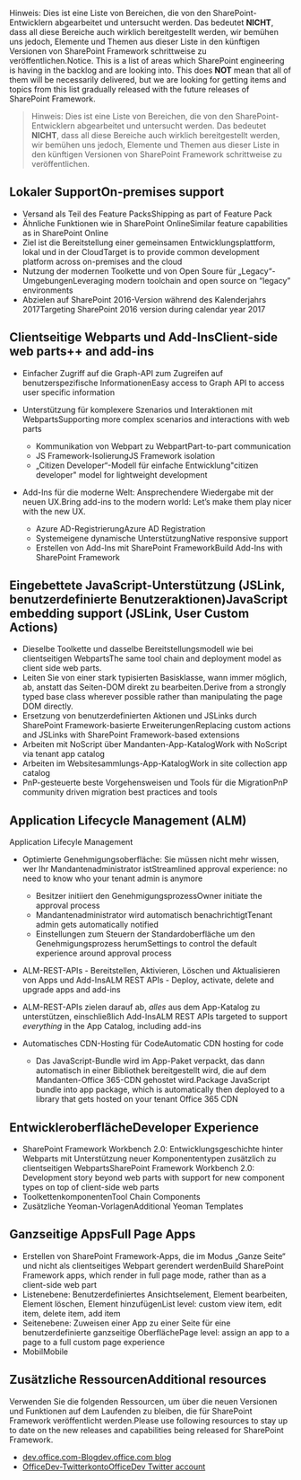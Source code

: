 <span data-ttu-id="5ad56-p102">Hinweis: Dies ist eine Liste von Bereichen, die von den SharePoint-Entwicklern abgearbeitet und untersucht werden. Das bedeutet **NICHT**, dass all diese Bereiche auch wirklich bereitgestellt werden, wir bemühen uns jedoch, Elemente und Themen aus dieser Liste in den künftigen Versionen von SharePoint Framework schrittweise zu veröffentlichen.</span><span class="sxs-lookup"><span data-stu-id="5ad56-p102">Notice. This is a list of areas which SharePoint engineering is having in the backlog and are looking into. This does **NOT** mean that all of them will be necessarily delivered, but we are looking for getting items and topics from this list gradually released with the future releases of SharePoint Framework.</span></span>

> Hinweis: Dies ist eine Liste von Bereichen, die von den SharePoint-Entwicklern abgearbeitet und untersucht werden. Das bedeutet **NICHT**, dass all diese Bereiche auch wirklich bereitgestellt werden, wir bemühen uns jedoch, Elemente und Themen aus dieser Liste in den künftigen Versionen von SharePoint Framework schrittweise zu veröffentlichen.  

## <a name="on-premises-support"></a><span data-ttu-id="5ad56-108">Lokaler Support</span><span class="sxs-lookup"><span data-stu-id="5ad56-108">On-premises support</span></span>

- <span data-ttu-id="5ad56-109">Versand als Teil des Feature Packs</span><span class="sxs-lookup"><span data-stu-id="5ad56-109">Shipping as part of Feature Pack</span></span> 
- <span data-ttu-id="5ad56-110">Ähnliche Funktionen wie in SharePoint Online</span><span class="sxs-lookup"><span data-stu-id="5ad56-110">Similar feature capabilities as in SharePoint Online</span></span>
- <span data-ttu-id="5ad56-111">Ziel ist die Bereitstellung einer gemeinsamen Entwicklungsplattform, lokal und in der Cloud</span><span class="sxs-lookup"><span data-stu-id="5ad56-111">Target is to provide common development platform across on-premises and the cloud</span></span>
- <span data-ttu-id="5ad56-112">Nutzung der modernen Toolkette und von Open Soure für „Legacy“-Umgebungen</span><span class="sxs-lookup"><span data-stu-id="5ad56-112">Leveraging modern toolchain and open source on “legacy” environments</span></span>
- <span data-ttu-id="5ad56-113">Abzielen auf SharePoint 2016-Version während des Kalenderjahrs 2017</span><span class="sxs-lookup"><span data-stu-id="5ad56-113">Targeting SharePoint 2016 version during calendar year 2017</span></span>

## <a name="client-side-web-parts-and-add-ins"></a><span data-ttu-id="5ad56-114">Clientseitige Webparts und Add-Ins</span><span class="sxs-lookup"><span data-stu-id="5ad56-114">Client-side web parts++ and add-ins</span></span>

- <span data-ttu-id="5ad56-115">Einfacher Zugriff auf die Graph-API zum Zugreifen auf benutzerspezifische Informationen</span><span class="sxs-lookup"><span data-stu-id="5ad56-115">Easy access to Graph API to access user specific information</span></span>
- <span data-ttu-id="5ad56-116">Unterstützung für komplexere Szenarios und Interaktionen mit Webparts</span><span class="sxs-lookup"><span data-stu-id="5ad56-116">Supporting more complex scenarios and interactions with web parts</span></span>
    - <span data-ttu-id="5ad56-117">Kommunikation von Webpart zu Webpart</span><span class="sxs-lookup"><span data-stu-id="5ad56-117">Part-to-part communication</span></span>
    - <span data-ttu-id="5ad56-118">JS Framework-Isolierung</span><span class="sxs-lookup"><span data-stu-id="5ad56-118">JS Framework isolation</span></span>
    - <span data-ttu-id="5ad56-119">„Citizen Developer“-Modell für einfache Entwicklung</span><span class="sxs-lookup"><span data-stu-id="5ad56-119">"citizen developer" model for lightweight development</span></span>

- <span data-ttu-id="5ad56-120">Add-Ins für die moderne Welt: Ansprechendere Wiedergabe mit der neuen UX.</span><span class="sxs-lookup"><span data-stu-id="5ad56-120">Bring add-ins to the modern world: Let’s make them play nicer with the new UX.</span></span> 
    - <span data-ttu-id="5ad56-121">Azure AD-Registrierung</span><span class="sxs-lookup"><span data-stu-id="5ad56-121">Azure AD Registration</span></span>
    - <span data-ttu-id="5ad56-122">Systemeigene dynamische Unterstützung</span><span class="sxs-lookup"><span data-stu-id="5ad56-122">Native responsive support</span></span> 
    - <span data-ttu-id="5ad56-123">Erstellen von Add-Ins mit SharePoint Framework</span><span class="sxs-lookup"><span data-stu-id="5ad56-123">Build Add-Ins with SharePoint Framework</span></span>

## <a name="javascript-embedding-support-jslink-user-custom-actions"></a><span data-ttu-id="5ad56-124">Eingebettete JavaScript-Unterstützung (JSLink, benutzerdefinierte Benutzeraktionen)</span><span class="sxs-lookup"><span data-stu-id="5ad56-124">JavaScript embedding support (JSLink, User Custom Actions)</span></span>

- <span data-ttu-id="5ad56-125">Dieselbe Toolkette und dasselbe Bereitstellungsmodell wie bei clientseitigen Webparts</span><span class="sxs-lookup"><span data-stu-id="5ad56-125">The same tool chain and deployment model as client side web parts.</span></span>
- <span data-ttu-id="5ad56-126">Leiten Sie von einer stark typisierten Basisklasse, wann immer möglich, ab, anstatt das Seiten-DOM direkt zu bearbeiten.</span><span class="sxs-lookup"><span data-stu-id="5ad56-126">Derive from a strongly typed base class wherever possible rather than manipulating the page DOM directly.</span></span>
- <span data-ttu-id="5ad56-127">Ersetzung von benutzerdefinierten Aktionen und JSLinks durch SharePoint Framework-basierte Erweiterungen</span><span class="sxs-lookup"><span data-stu-id="5ad56-127">Replacing custom actions and JSLinks with SharePoint Framework-based extensions</span></span>
- <span data-ttu-id="5ad56-128">Arbeiten mit NoScript über Mandanten-App-Katalog</span><span class="sxs-lookup"><span data-stu-id="5ad56-128">Work with NoScript via tenant app catalog</span></span>
- <span data-ttu-id="5ad56-129">Arbeiten im Websitesammlungs-App-Katalog</span><span class="sxs-lookup"><span data-stu-id="5ad56-129">Work in site collection app catalog</span></span>
- <span data-ttu-id="5ad56-130">PnP-gesteuerte beste Vorgehensweisen und Tools für die Migration</span><span class="sxs-lookup"><span data-stu-id="5ad56-130">PnP community driven migration best practices and tools</span></span>


## <a name="application-lifecyle-management"></a><span data-ttu-id="5ad56-131">Application Lifecycle Management (ALM)
</span><span class="sxs-lookup"><span data-stu-id="5ad56-131">Application Lifecyle Management</span></span>

- <span data-ttu-id="5ad56-132">Optimierte Genehmigungsoberfläche: Sie müssen nicht mehr wissen, wer Ihr Mandantenadministrator ist</span><span class="sxs-lookup"><span data-stu-id="5ad56-132">Streamlined approval experience: no need to know who your tenant admin is anymore</span></span>
    - <span data-ttu-id="5ad56-133">Besitzer initiiert den Genehmigungsprozess</span><span class="sxs-lookup"><span data-stu-id="5ad56-133">Owner initiate the approval process</span></span>
    - <span data-ttu-id="5ad56-134">Mandantenadministrator wird automatisch benachrichtigt</span><span class="sxs-lookup"><span data-stu-id="5ad56-134">Tenant admin gets automatically notified</span></span> 
    - <span data-ttu-id="5ad56-135">Einstellungen zum Steuern der Standardoberfläche um den Genehmigungsprozess herum</span><span class="sxs-lookup"><span data-stu-id="5ad56-135">Settings to control the default experience around approval process</span></span>

- <span data-ttu-id="5ad56-136">ALM-REST-APIs - Bereitstellen, Aktivieren, Löschen und Aktualisieren von Apps und Add-Ins</span><span class="sxs-lookup"><span data-stu-id="5ad56-136">ALM REST APIs - Deploy, activate, delete and upgrade apps and add-ins</span></span>
- <span data-ttu-id="5ad56-137">ALM-REST-APIs zielen darauf ab, *alles* aus dem App-Katalog zu unterstützen, einschließlich Add-Ins</span><span class="sxs-lookup"><span data-stu-id="5ad56-137">ALM REST APIs targeted to support *everything* in the App Catalog, including add-ins</span></span>
- <span data-ttu-id="5ad56-138">Automatisches CDN-Hosting für Code</span><span class="sxs-lookup"><span data-stu-id="5ad56-138">Automatic CDN hosting for code</span></span>
    - <span data-ttu-id="5ad56-139">Das JavaScript-Bundle wird im App-Paket verpackt, das dann automatisch in einer Bibliothek bereitgestellt wird, die auf dem Mandanten-Office 365-CDN gehostet wird.</span><span class="sxs-lookup"><span data-stu-id="5ad56-139">Package JavaScript bundle into app package, which is automatically then deployed to a library that gets hosted on your tenant Office 365 CDN</span></span>


## <a name="developer-experience"></a><span data-ttu-id="5ad56-140">Entwickleroberfläche</span><span class="sxs-lookup"><span data-stu-id="5ad56-140">Developer Experience</span></span>
- <span data-ttu-id="5ad56-141">SharePoint Framework Workbench 2.0: Entwicklungsgeschichte hinter Webparts mit Unterstützung neuer Komponententypen zusätzlich zu clientseitigen Webparts</span><span class="sxs-lookup"><span data-stu-id="5ad56-141">SharePoint Framework Workbench 2.0: Development story beyond web parts with support for new component types on top of client-side web parts</span></span>
- <span data-ttu-id="5ad56-142">Toolkettenkomponenten</span><span class="sxs-lookup"><span data-stu-id="5ad56-142">Tool Chain Components</span></span>
- <span data-ttu-id="5ad56-143">Zusätzliche Yeoman-Vorlagen</span><span class="sxs-lookup"><span data-stu-id="5ad56-143">Additional Yeoman Templates</span></span>

## <a name="full-page-apps"></a><span data-ttu-id="5ad56-144">Ganzseitige Apps</span><span class="sxs-lookup"><span data-stu-id="5ad56-144">Full Page Apps</span></span>
- <span data-ttu-id="5ad56-145">Erstellen von SharePoint Framework-Apps, die im Modus „Ganze Seite“ und nicht als clientseitiges Webpart gerendert werden</span><span class="sxs-lookup"><span data-stu-id="5ad56-145">Build SharePoint Framework apps, which render in full page mode, rather than as a client-side web part</span></span>
- <span data-ttu-id="5ad56-146">Listenebene: Benutzerdefiniertes Ansichtselement, Element bearbeiten, Element löschen, Element hinzufügen</span><span class="sxs-lookup"><span data-stu-id="5ad56-146">List level: custom view item, edit item, delete item, add item</span></span>
- <span data-ttu-id="5ad56-147">Seitenebene: Zuweisen einer App zu einer Seite für eine benutzerdefinierte ganzseitige Oberfläche</span><span class="sxs-lookup"><span data-stu-id="5ad56-147">Page level: assign an app to a page to a full custom page experience</span></span>
- <span data-ttu-id="5ad56-148">Mobil</span><span class="sxs-lookup"><span data-stu-id="5ad56-148">Mobile</span></span>

## <a name="additional-resources"></a><span data-ttu-id="5ad56-149">Zusätzliche Ressourcen</span><span class="sxs-lookup"><span data-stu-id="5ad56-149">Additional resources</span></span>
<span data-ttu-id="5ad56-150">Verwenden Sie die folgenden Ressourcen, um über die neuen Versionen und Funktionen auf dem Laufenden zu bleiben, die für SharePoint Framework veröffentlicht werden.</span><span class="sxs-lookup"><span data-stu-id="5ad56-150">Please use following resources to stay up to date on the new releases and capabilities being released for SharePoint Framework.</span></span>

* [<span data-ttu-id="5ad56-151">dev.office.com-Blog</span><span class="sxs-lookup"><span data-stu-id="5ad56-151">dev.office.com blog</span></span>](https://dev.office.com/blogs)
* [<span data-ttu-id="5ad56-152">OfficeDev-Twitterkonto</span><span class="sxs-lookup"><span data-stu-id="5ad56-152">OfficeDev Twitter account</span></span>](https://twitter.com/officedev)
